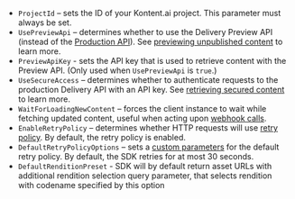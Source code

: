 * `ProjectId` – sets the ID of your Kontent.ai project. This parameter must always be set.
* `UsePreviewApi` – determines whether to use the Delivery Preview API (instead of the [Production API](https://docs.kontent.ai/reference/delivery-api#section/Production-vs.-Preview)). See [previewing unpublished content](#previewing-unpublished-content) to learn more.
* `PreviewApiKey` - sets the API key that is used to retrieve content with the Preview API. (Only used when `UsePreviewApi` is `true`.)
* `UseSecureAccess` – determines whether to authenticate requests to the production Delivery API with an API key. See [retrieving secured content](https://docs.kontent.ai/tutorials/develop-apps/get-content/securing-public-access?tech=dotnet#a-retrieving-secured-content) to learn more.
* `WaitForLoadingNewContent` – forces the client instance to wait while fetching updated content, useful when acting upon [webhook calls](https://docs.kontent.ai/tutorials/develop-apps/integrate/using-webhooks-for-automatic-updates).
* `EnableRetryPolicy` – determines whether HTTP requests will use [retry policy](retry-policy.md). By default, the retry policy is enabled.
* `DefaultRetryPolicyOptions` – sets a [custom parameters](retry-policy.md) for the default retry policy. By default, the SDK retries for at most 30 seconds.
* `DefaultRenditionPreset` - SDK will by default return asset URLs with additional rendition selection query parameter, that selects rendition with codename specified by this option
